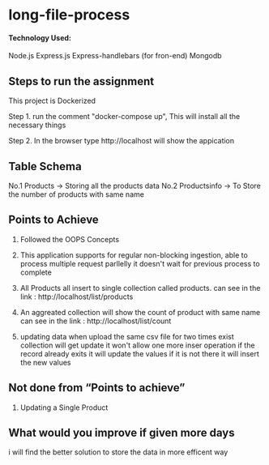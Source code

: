 # long-file-process

#### Technology Used:

Node.js
Express.js
Express-handlebars (for fron-end)
Mongodb

## Steps to run the assignment

This project is Dockerized 

Step 1. run the comment "docker-compose up", This will install all the necessary things

Step 2. In the browser type http://localhost will show the appication

## Table Schema

No.1 Products -> Storing all the products data
No.2 Productsinfo -> To Store the number of products with same name

## Points to Achieve

1. Followed the OOPS Concepts

2. This application supports for regular non-blocking ingestion, able to process multiple request parllelly it doesn't wait for previous process to complete

3. All Products all insert to single collection called products. can see in the 
link : http://localhost/list/products

4. An aggreated collection will show the count of product with same name can see in the
link : http://localhost/list/count

5. updating data when upload the same csv file for two times exist collection will get update it won't allow one more inser operation if the record already exits it will update the values if it is not there it will insert the new values

##  Not done from “Points to achieve”
1. Updating a Single Product

## What would you improve if given more days
i will find the better solution to store the data in more efficent way

